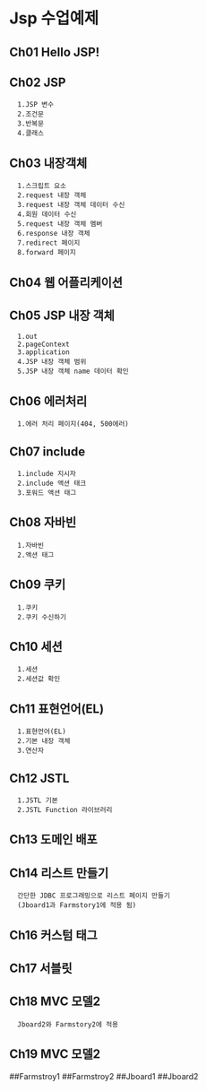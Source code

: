 # Jsp 수업예제
## Ch01 Hello JSP!
## Ch02 JSP
```
  1.JSP 변수
  2.조건문
  3.반복문
  4.클래스
```
## Ch03 내장객체
```
  1.스크립트 요소
  2.request 내장 객체
  3.request 내장 객체 데이터 수신
  4.회원 데이터 수신
  5.request 내장 객체 멤버
  6.response 내장 객체
  7.redirect 페이지
  8.forward 페이지
```
## Ch04 웹 어플리케이션
## Ch05 JSP 내장 객체 
```
  1.out
  2.pageContext
  3.application
  4.JSP 내장 객체 범위
  5.JSP 내장 객체 name 데이터 확인
```
## Ch06 에러처리
```
  1.에러 처리 페이지(404, 500에러)
```
## Ch07 include
```
  1.include 지시자
  2.include 액션 태크
  3.포워드 액션 태그
```
## Ch08 자바빈
```
  1.자바빈
  2.액션 태그
```
## Ch09 쿠키
```
  1.쿠키
  2.쿠키 수신하기
```
## Ch10 세션
```
  1.세션
  2.세션값 확인
```
## Ch11 표현언어(EL)
```
  1.표현언어(EL)
  2.기본 내장 객체
  3.연산자
```
## Ch12 JSTL
```
  1.JSTL 기본
  2.JSTL Function 라이브러리
```
## Ch13 도메인 배포
## Ch14 리스트 만들기
```
  간단한 JDBC 프로그래밍으로 리스트 페이지 만들기
  (Jboard1과 Farmstory1에 적용 됨)
```
## Ch16 커스텀 태그
## Ch17 서블릿
## Ch18 MVC 모델2
```
  Jboard2와 Farmstory2에 적용
```
## Ch19 MVC 모델2
##Farmstroy1
##Farmstroy2
##Jboard1
##Jboard2
